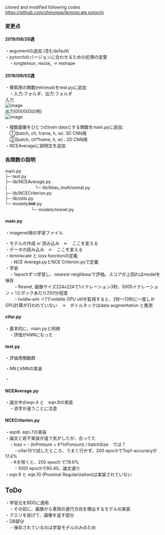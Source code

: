 cloned and modified following codes
https://github.com/zhirongw/lemniscate.pytorch

### 変更点  
#### 2019/08/26週
・argumentの追加 (含むdefault)  
・pytorchのバージョンに合わせるための処理の変更  
　・longtensor, resize_ -> reshape  
 
#### 2019/09/02週
・検索用の関数(retrieval)をtest.pyに追加  
　・入力:フォルダ、出力:フォルダ  
 入力  
 ![image](https://user-images.githubusercontent.com/30098187/64217024-816a1300-cef6-11e9-85a7-fe242cdb7219.png)  
 出力(000003の例)  
 ![image](https://user-images.githubusercontent.com/30098187/64217043-a1013b80-cef6-11e9-8c75-02141156bd40.png)  
  
・複数画像をひとつのtrain dataとする関数をmain.pyに追加:  
　①(batch, ch, frame, h, w): 3D CNN用  
　②(batch, ch*frame, h, w) : 2D CNN用  
・NCEAverageに説明文を追加  

### 各関数の説明  

main.py  
├─ test.py  
├─ lib/NCEAverage.py  
│ 　　　　　　└─ lib/Alias_multinomial.py    
├─ lib/NCECriterion.py  
├─ lib/utils.py  
└─ models/__init__.py    
 　　　　　　└─ models/resnet.py
  
#### main.py  
・imagenet用の学習ファイル  
  
・モデルの作成 or 読み込み　←　ここを変える  
・データの読み込み　←　ここを変える  
・lemniscate と loss functionの定義  
　・NCE Average.pyとNCE Criterion.pyで定義  
・学習  
　・1epochずつ学習し、nearest neighbourで評価。スコアが上回ればmodelを保存  
　　・Resnet, 画像サイズ224x224で1イテレーション3秒、5005イテレーション = 1エポックあたり250分程度  
　　・nvidia-smi -l 1でvolatile GPU utilを監視すると、2秒〜13秒に一度しかGPU計算が行われていない　→　ボトルネックはdata augmentation と推測  

#### cifar.py
・基本的に、main.pyと同様  
　・評価がkNNになった  
 
#### test.py
・評価用関数群  
  
・NNとkNNの実装  
  
・
  
#### NCEAverage.py
・論文中のeqn.4 と　eqn.8の実装  
　・添字が違うことに注意  
 
#### NCECriterion.py  
・eqn6. eqn.7の実装  
・論文と若干実装が違う気がしたが、合ってた  
　・loss = - (lnPmtsum + K*lnPonsum) / batchSize　では？  
 　　・cifar10で試したところ、うまく行かず。200 epochでTop1-accuracyが17.4%  
   　・Kを除くと、200 epoch で79.6%  
    　　・1000 epochで80.40。論文通り  
・eqn.9 と eqn.10 (Proximal Regularization)は実装されていない  

## ToDo  
・学習元をBDDに適用  
　・その前に、画像から車両の進行方向を検出するモデルの実装  
・クエリを投げて、画像を返す部分  
・DB部分  
　・保存されているのは学習モデルのみのため  
